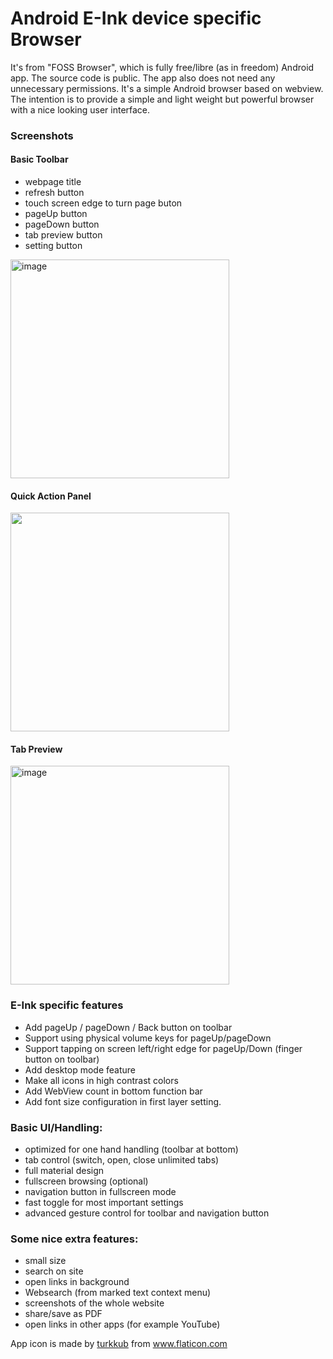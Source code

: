# Android E-Ink device specific Browser

It's from "FOSS Browser", which is fully free/libre (as in freedom) Android app. The source code is public. The app also does not need any unnecessary
permissions. It's a simple Android browser based on webview. The intention is to provide a simple and light weight but powerful
browser with a nice looking user interface.

### Screenshots
#### Basic Toolbar
* webpage title
* refresh button
* touch screen edge to turn page buton
* pageUp button
* pageDown button
* tab preview button
* setting button
<img width="350" alt="image" src="https://user-images.githubusercontent.com/4084738/110946811-50379200-837a-11eb-8b93-0ae9dc136d82.png">

#### Quick Action Panel
<img src=https://user-images.githubusercontent.com/4084738/108629000-d9088f80-7498-11eb-888f-c9984f2b2a91.png width=350>

#### Tab Preview
<img width="350" alt="image" src="https://user-images.githubusercontent.com/4084738/110947148-bfad8180-837a-11eb-8184-f2f7fdde7ba3.png">

### E-Ink specific features

- Add pageUp / pageDown / Back button on toolbar
- Support using physical volume keys for pageUp/pageDown
- Support tapping on screen left/right edge for pageUp/Down (finger button on toolbar)
- Add desktop mode feature
- Make all icons in high contrast colors
- Add WebView count in bottom function bar
- Add font size configuration in first layer setting.

### Basic UI/Handling:

- optimized for one hand handling (toolbar at bottom)
- tab control (switch, open, close unlimited tabs)
- full material design
- fullscreen browsing (optional)
- navigation button in fullscreen mode
- fast toggle for most important settings
- advanced gesture control for toolbar and navigation button


### Some nice extra features:

- small size
- search on site
- open links in background
- Websearch (from marked text context menu)
- screenshots of the whole website
- share/save as PDF
- open links in other apps (for example YouTube)

<div>App icon is made by <a href="https://www.flaticon.com/authors/turkkub" title="turkkub">turkkub</a> from <a href="https://www.flaticon.com/" title="Flaticon">www.flaticon.com</a></div>
